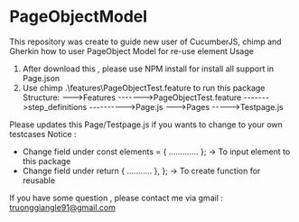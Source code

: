 # PageObjectModel
This repository was create to guide new user of CucumberJS, chimp and Gherkin how to user PageObject Model for re-use element
Usage
1. After download this , please use NPM install for install all support in Page.json
2. Use chimp .\features\PageObjectTest.feature to run this package
Structure:
--->Features
------->PageObjectTest.feature
------->step_definitions
---------->Page.js
--->Pages
----->Testpage.js

Please updates this Page/Testpage.js if you wants to change to your own testcases
Notice : 
+ Change field under 
    const elements = {
    .............
    };
  -> To input element to this package
+ Change field under 
      return {
      ...........
        },
    };
   -> To create function for reusable
   
If you have some question , please contact me via gmail : truonggiangle91@gmail.com
